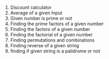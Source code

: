 1. Discount calculator
2. Average of a given Input
3. Given number is prime or not
4. Finding the prime factors of a given number
5. Finding the factors of a given number
6. Finding the factorial of a given number
7. Finding permutations and combinations
8. Finding reverse of a given string
9. finding if given string is a palidrome or not
